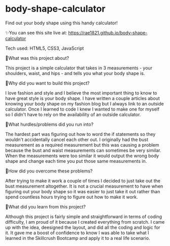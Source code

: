 # body-shape-calculator
Find out your body shape using this handy calculator!

✨You can see this site live at: https://rae1821.github.io/body-shape-calculator 

Tech used: HTML5, CSS3, JavaScript


📍What was this project about?

This project is a simple calculator that takes in 3 measurements - your shoulders, waist, and hips - and tells you what your body shape is.


📍Why did you want to build this project?

I love fashion and style and I believe the most important thing to know to have great style is your body shape. I have written a couple articles about knowing your body shape on my fashion blog but I always link to an outside calculator. Once I learned to code I knew I wanted to make one for myself so I didn't have to rely on the availability of an outside calculator. 


📍What hurdles/problems did you run into?

The hardest part was figuring out how to word the if statements so they wouldn't accidentally cancel each other out. I originally had the bust measurement as a required measurement but this was causing a problem because the bust and waist measurements can sometimes be very similar. When the measurements were too similar it would output the wrong body shape and change each time you put those same measurements in.


📍How did you overcome these problems?

After trying to make it work a couple of times I decided to just take out the bust measurement altogether. It is not a crucial measurement to have when figuring out your body shape so it was easier to just take it out rather than spend countless hours trying to figure out how to make it work.


📍What did you learn from this project?

Although this project is fairly simple and straightforward in terms of coding difficulty, I am proud of it because I created everything from scratch. I came up with the idea, deesigned the layout, and did all the coding and logic for it. It gave me a boost of confidence to know I was able to take what I learned in the Skillcrush Bootcamp and apply it to a real life scenario. 


